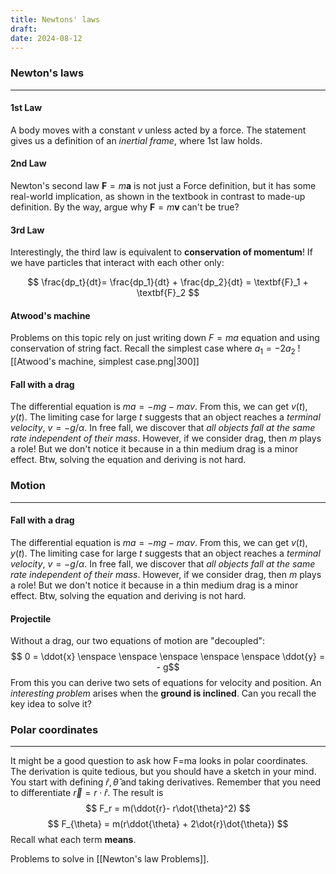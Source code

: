 ```yaml
---
title: Newtons' laws
draft: 
date: 2024-08-12
---
```

### Newton's laws
---
#### 1st Law
A body moves with a constant $v$ unless acted by a force. The statement gives us a definition of an *inertial frame*, where 1st law holds. 
#### 2nd Law
Newton's second law $\textbf{F} = m \textbf{a}$ is not just a Force definition, but it has some real-world implication, as shown in the textbook in contrast to made-up definition. By the way, argue why $\textbf{F} = m \textbf{v}$ can't be true?
#### 3rd Law
Interestingly, the third law is equivalent to **conservation of momentum**! If we have particles that interact with each other only:

$$
\frac{dp_t}{dt}= \frac{dp_1}{dt} + \frac{dp_2}{dt} = \textbf{F}_1 + \textbf{F}_2
$$
#### Atwood's machine
Problems on this topic rely on just writing down $F=ma$ equation and using conservation of string fact. Recall the simplest case where $a_1 = -2a_2$
![[Atwood's machine, simplest case.png|300]]

#### Fall with a drag
The differential equation is $ma = -mg - m\alpha v$. From this, we can get $v(t), y(t)$. The limiting case for large $t$ suggests that an object reaches a *terminal velocity*, $v = -g/\alpha$. In free fall, we discover that *all objects fall at the same rate independent of their mass*. However, if we consider drag, then $m$ plays a role! But we don't notice it because in a thin medium drag is a minor effect. Btw, solving the equation and deriving is not hard.


### Motion 
---
#### Fall with a drag
The differential equation is $ma = -mg - m\alpha v$. From this, we can get $v(t), y(t)$. The limiting case for large $t$ suggests that an object reaches a *terminal velocity*, $v = -g/\alpha$. In free fall, we discover that *all objects fall at the same rate independent of their mass*. However, if we consider drag, then $m$ plays a role! But we don't notice it because in a thin medium drag is a minor effect. Btw, solving the equation and deriving is not hard.
#### Projectile
Without a drag, our two equations of motion are "decoupled":
$$ 0 = \ddot{x} \enspace \enspace \enspace \enspace \enspace \ddot{y} = - g$$
From this you can derive two sets of equations for velocity and position. An *interesting problem* arises when the **ground is inclined**. Can you recall the key idea to solve it?
### Polar coordinates
---
It might be a good question to ask how F=ma looks in polar coordinates. The derivation is quite tedious, but you should have a sketch in your mind. You start with defining $\hat{r}, \hat{\theta}$ and taking derivatives. Remember that you need to differentiate $\vec{r} = r \cdot \hat{r}$.  The result is 
$$
F_r = m(\ddot{r}- r\dot{\theta}^2)
$$
$$
F_{\theta} = m(r\ddot{\theta} + 2\dot{r}\dot{\theta})
$$
Recall what each term **means**.

Problems to solve in [[Newton's law Problems]].